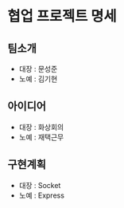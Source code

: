# 협업 프로젝트 명세

## 팀소개
- 대장 : 문성준
- 노예 : 김기현

## 아이디어
- 대장 : 화상회의
- 노예 : 재택근무

## 구현계획
- 대장 : Socket
- 노예 : Express